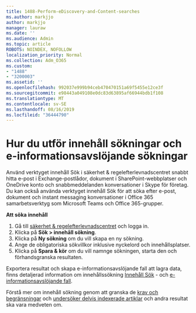 ```yaml
---
title: 1488-Perform-eDiscovery-and-Content-searches
ms.author: markjjo
author: markjjo
manager: lauraw
ms.date: ''
ms.audience: Admin
ms.topic: article
ROBOTS: NOINDEX, NOFOLLOW
localization_priority: Normal
ms.collection: Adm_O365
ms.custom:
- "1488"
- "3200003"
ms.assetid: ''
ms.openlocfilehash: 992037e999b94ceb470470151a69f5455e12ce3f
ms.sourcegitcommit: e98443a049108e0dc83d63895af66944bdb1f108
ms.translationtype: MT
ms.contentlocale: sv-SE
ms.lasthandoff: 08/16/2019
ms.locfileid: "36444790"
---
```

# <a name="how-to-perform-content-searches-and-ediscovery-searches"></a>Hur du utför innehåll sökningar och e-informationsavslöjande sökningar

Använd verktyget innehåll Sök i säkerhet & regelefterlevnadscentret snabbt hitta e-post i Exchange-postlådor, dokument i SharePoint-webbplatser och OneDrive konto och snabbmeddelanden konversationer i Skype för företag. Du kan också använda verktyget innehåll Sök för att söka efter e-post, dokument och instant messaging konversationer i Office 365 samarbetsverktyg som Microsoft Teams och Office 365-grupper.

**Att söka innehåll**

1. Gå till [säkerhet & regelefterlevnadscentret](https://protection.office.com) och logga in.
2. Klicka på **Sök > innehåll sökning**.
3. Klicka på **Ny sökning** om du vill skapa en ny sökning.
4. Ange de obligatoriska sökvillkor inklusive nyckelord och innehållsplatser.  
5. Klicka på **Spara & kör** om du vill namnge sökningen, starta den och förhandsgranska resultaten.

Exportera resultat och skapa e-informationsavslöjande fall att lagra data, finns detaljerad information om innehållssökning [Innehåll Sök](https://docs.microsoft.com/en-us/office365/securitycompliance/content-search) - och [e-informationsavslöjande fall](https://docs.microsoft.com/en-us/office365/securitycompliance/ediscovery-cases).

Förstå mer om innehåll sökning genom att granska de [krav och begränsningar](https://docs.microsoft.com/en-us/office365/securitycompliance/limits-for-content-search) och [undersöker delvis indexerade artiklar](https://docs.microsoft.com/en-us/office365/securitycompliance/investigating-partially-indexed-items-in-ediscovery) och andra resultat ska vara medveten om.